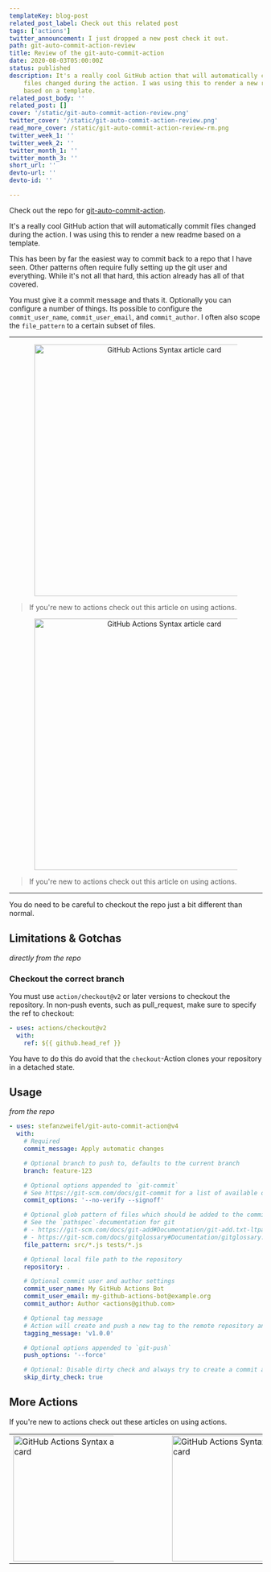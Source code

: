 ```yaml
---
templateKey: blog-post
related_post_label: Check out this related post
tags: ['actions']
twitter_announcement: I just dropped a new post check it out.
path: git-auto-commit-action-review
title: Review of the git-auto-commit-action
date: 2020-08-03T05:00:00Z
status: published
description: It's a really cool GitHub action that will automatically commit
    files changed during the action. I was using this to render a new readme
    based on a template.
related_post_body: ''
related_post: []
cover: '/static/git-auto-commit-action-review.png'
twitter_cover: '/static/git-auto-commit-action-review.png'
read_more_cover: /static/git-auto-commit-action-review-rm.png
twitter_week_1: ''
twitter_week_2: ''
twitter_month_1: ''
twitter_month_3: ''
short_url: ''
devto-url: ''
devto-id: ''

---
```



Check out the repo for [git-auto-commit-action](https://github.com/stefanzweifel/git-auto-commit-action).

It's a really cool GitHub action that will automatically commit files changed during the action.  I was using this to render a new readme based on a template.

This has been by far the easiest way to commit back to a repo that I have seen.  Other patterns often require fully setting up the git user and everything.  While it's not all that hard, this action already has all of that covered.

You must give it a commit message and thats it.  Optionally you can configure a number of things.  Its possible to configure the `commit_user_name`, `commit_user_email`, and `commit_author`.  I often also scope the `file_pattern` to a certain subset of files.

---

<p style='text-align: center'>
<a href='https://waylonwalker.com/blog/github-actions-syntax'>
  <img
    style='width:500px; max-width:80%; margin: auto;'
    src="https://waylonwalker.com/github-actions-syntax-rm.png"
    alt="GitHub Actions Syntax article card"
  />
  </a>
</p>

> If you're new to actions check out this article on using actions.

<p style='text-align: center'>
<a href='https://waylonwalker.com/notes/github-actions-syntax'>
  <img
    style='width:500px; max-width:80%; margin: auto;'
    src="https://waylonwalker.com/github-actions-syntax-rm.png"
    alt="GitHub Actions Syntax article card"
  />
  </a>
</p>

> If you're new to actions check out this article on using actions.

---

You do need to be careful to checkout the repo just a bit different than normal.


## Limitations & Gotchas
_directly from the repo_

### Checkout the correct branch

You must use `action/checkout@v2` or later versions to checkout the repository. In non-push events, such as pull_request, make sure to specify the ref to checkout:

``` yaml
- uses: actions/checkout@v2
  with:
    ref: ${{ github.head_ref }}
```

You have to do this do avoid that the `checkout`-Action clones your repository in a detached state.

## Usage
_from the repo_

``` yaml
- uses: stefanzweifel/git-auto-commit-action@v4
  with:
    # Required
    commit_message: Apply automatic changes

    # Optional branch to push to, defaults to the current branch
    branch: feature-123

    # Optional options appended to `git-commit`
    # See https://git-scm.com/docs/git-commit for a list of available options
    commit_options: '--no-verify --signoff'

    # Optional glob pattern of files which should be added to the commit
    # See the `pathspec`-documentation for git
    # - https://git-scm.com/docs/git-add#Documentation/git-add.txt-ltpathspecgt82308203
    # - https://git-scm.com/docs/gitglossary#Documentation/gitglossary.txt-aiddefpathspecapathspec
    file_pattern: src/*.js tests/*.js

    # Optional local file path to the repository
    repository: .

    # Optional commit user and author settings
    commit_user_name: My GitHub Actions Bot
    commit_user_email: my-github-actions-bot@example.org
    commit_author: Author <actions@github.com>

    # Optional tag message
    # Action will create and push a new tag to the remote repository and the defined branch
    tagging_message: 'v1.0.0'

    # Optional options appended to `git-push`
    push_options: '--force'

    # Optional: Disable dirty check and always try to create a commit and push
    skip_dirty_check: true

  ```

## More Actions

If you're new to actions check out these articles on using actions.

<TABLE>
  <TR>
    <TD>
      <a href='https://waylonwalker.com/notes/four-github-actions-website'>
      <img
        style='width:250px; max-width:80%; margin: auto; float: left'
        src="https://waylonwalker.com/four-github-actions-website-rm.png"
        alt="GitHub Actions Syntax article card"
        />
      </a>
    </TD>
    <TD>
      <a href='https://waylonwalker.com/notes/four-github-actions-python'>
      <img
        style='width:250px; max-width:80%; margin: auto; float: right;'
        src="https://waylonwalker.com/four-github-actions-python-rm.png"
        alt="GitHub Actions Syntax article card"
        />
      </a>
    </TD>
  </TR>
</TABLE>
